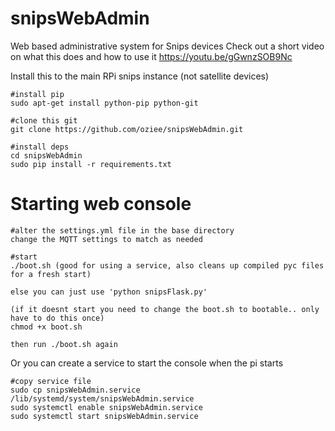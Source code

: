 # snipsWebAdmin
Web based administrative system for Snips devices
Check out a short video on what this does and how to use it
https://youtu.be/gGwnzSOB9Nc



Install this to the main RPi snips instance (not satellite devices)

    #install pip
    sudo apt-get install python-pip python-git
    
    #clone this git
    git clone https://github.com/oziee/snipsWebAdmin.git
    
    #install deps
    cd snipsWebAdmin
    sudo pip install -r requirements.txt
    
# Starting web console


    #alter the settings.yml file in the base directory
    change the MQTT settings to match as needed
    
    #start
    ./boot.sh (good for using a service, also cleans up compiled pyc files for a fresh start)

    else you can just use 'python snipsFlask.py' 
    
    (if it doesnt start you need to change the boot.sh to bootable.. only have to do this once)
    chmod +x boot.sh
    
    then run ./boot.sh again
    
Or you can create a service to start the console when the pi starts

    #copy service file
    sudo cp snipsWebAdmin.service /lib/systemd/system/snipsWebAdmin.service
    sudo systemctl enable snipsWebAdmin.service
    sudo systemctl start snipsWebAdmin.service



